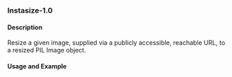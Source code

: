 ### Instasize-1.0

#### Description

Resize a given image, supplied via a publicly accessible, reachable URL, to a resized PIL Image object. 

#### Usage and Example


